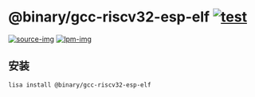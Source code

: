 @binary/gcc-riscv32-esp-elf [![test](https://github.com/LISTENAI/binary-gcc-riscv32-esp-elf/actions/workflows/test.yml/badge.svg)](https://github.com/LISTENAI/binary-gcc-riscv32-esp-elf/actions/workflows/test.yml)
==========

[![source-img]][source-url] [![lpm-img]][lpm-url]

## 安装

```
lisa install @binary/gcc-riscv32-esp-elf
```

[source-img]: https://img.shields.io/static/v1?style=flat-square&label=source&color=blue&message=esp-2021r2-8.4.0
[source-url]: https://github.com/espressif/crosstool-NG/releases/tag/esp-2021r2
[lpm-img]: https://img.shields.io/badge/dynamic/json?style=flat-square&label=lpm&color=green&query=latestVersion&url=https%3A%2F%2Flpm.listenai.com%2Fapi%2Fcloud%2Fpackages%2Fdetail%3Fname%3D%40binary%2Fgcc-riscv32-esp-elf
[lpm-url]: https://lpm.listenai.com/lpm/info/?keyword=%40binary%2Fgcc-riscv32-esp-elf
